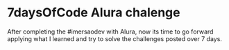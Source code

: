 # 7daysOfCode Alura chalenge
After completing the #imersaodev with Alura, now its time to go forward applying what I learned and try to solve the challenges posted over 7 days.
